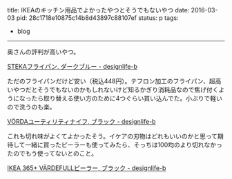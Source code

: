 title: IKEAのキッチン用品でよかったやつとそうでもないやつ
date: 2016-03-03
pid: 28c1718e10875c14b8d43897c88107ef
status: p
tags:
- blog
---

奥さんの評判が高いやつ。

[STEKAフライパン, ダークブルー - designlife-b][1]

ただのフライパンだけど安い（税込448円）。テフロン加工のフライパン、超高いやつだとそうでもないのかもしれないけど知るかぎり消耗品なので焦げ付くようになったら取り替える使い方のために4つぐらい買い込んでた。小ぶりで軽いので洗うのも楽。

[VÖRDAユーティリティナイフ, ブラック - designlife-b][2]

これも切れ味がよくてよかったそう。イケアの刃物はどれもいいのかと思って期待して一緒に買ったピーラーも使ってみたら、そっちは100均のより切れなかったのでもう使ってないとのこと。

[IKEA 365+ VÄRDEFULLピーラー, ブラック - designlife-b][3]

[1]:	http://www.designlife-b.net/?pid=95592686
[2]:	http://www.designlife-b.net/?pid=87514823
[3]:	http://www.designlife-b.net/?pid=87490443
